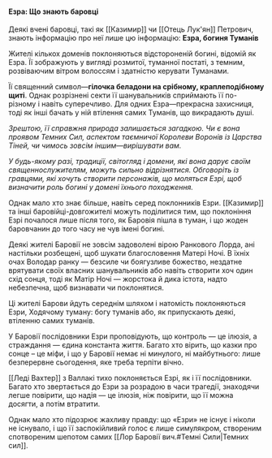 #### Езра: Що знають баровці

Деякі вчені баровці, такі як [[Казимир]] чи [[Отець Лук'ян]] Петрович, знають інформацію про неї лише цю інформацію:
**Езра, богиня Туманів**

Жителі кількох доменів поклоняються відстороненій богині, відомій як Езра. Її зображують у вигляді розмитої, туманної постаті, з темним, розвіваючим вітром волоссям і здатністю керувати Туманами.

Її священний символ—**гілочка беладони на срібному, краплеподібному щиті**. Однак розрізнені секти її шанувальників сприймають її по-різному і навіть суперечливо. Для одних Езра—прекрасна захисниця, тоді як інші бачать у ній втілення самих Туманів, що викрадають душі.

*Зрештою, її справжня природа залишається загадкою. Чи є вона проявом Темних Сил, аспектом таємничої Королеви Воронів із Царства Тіней, чи чимось зовсім іншим—вирішувати вам.*

*У будь-якому разі, традиції, світогляд і домени, які вона дарує своїм священнослужителям, можуть сильно відрізнятися. Обговоріть із гравцями, які хочуть створити персонажів, що моляться Езрі, щоб визначити роль богині у домені їхнього походження.*


Однак мало хто знає більше, навіть серед поклонників Езри. [[Казимир]] та інші баровійці-довгожителі можуть поділитися тим, що поклоніння Езрі почалося лише після того, як Баровія пішла в туман, і що жоден баровчанин до того часу не чув імені богині.

Деякі жителі Баровії не зовсім задоволені вірою Ранкового Лорда, ані настільки розбещені, щоб шукати благословення Матері Ночі. В їхніх очах Володар ранку — безсиле чи боягузливе божество, нездатне врятувати своїх власних шанувальників або навіть створити хоч один схід сонця, тоді як Матір Ночі — жорстока й дика істота, надто небезпечна, щоб визнавати чи поклонятися.

Ці жителі Барови йдуть середнім шляхом і натомість поклоняються Езри, Ходячому туману: богу туманів або, як припускають деякі, втіленню самих туманів. 

У Баровії послідовники Езри проповідують, що контроль — це ілюзія, а страждання — єдина константа життя. Багато хто вірить, що казки про сонце – це міфи, і що у Баровії немає ні минулого, ні майбутнього: лише безперервне сьогодення, яке треба терпіти вічно.

[[Леді Вахтер]] з Валлакі тихо поклоняється Езрі, як і її послідовники. Багато хто звертається до Езри за розрадою в часи трагедії, знаходячи легше повірити, що надія — це ілюзія, ніж повірити, що її можна досягти, а потім втратити.

Однак мало хто підозрює жахливу правду: що «Езри» не існує і ніколи не існувало, і що її заспокійливий голос є лише симулякром, створеним спотвореним шепотом самих [[Лор Баровії вич.#Темні Сили|Темних сил]].

